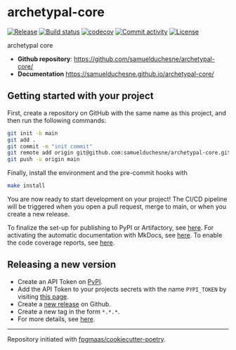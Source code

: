 # archetypal-core

[![Release](https://img.shields.io/github/v/release/samuelduchesne/archetypal-core)](https://img.shields.io/github/v/release/samuelduchesne/archetypal-core)
[![Build status](https://img.shields.io/github/actions/workflow/status/samuelduchesne/archetypal-core/main.yml?branch=main)](https://github.com/samuelduchesne/archetypal-core/actions/workflows/main.yml?query=branch%3Amain)
[![codecov](https://codecov.io/gh/samuelduchesne/archetypal-core/branch/main/graph/badge.svg)](https://codecov.io/gh/samuelduchesne/archetypal-core)
[![Commit activity](https://img.shields.io/github/commit-activity/m/samuelduchesne/archetypal-core)](https://img.shields.io/github/commit-activity/m/samuelduchesne/archetypal-core)
[![License](https://img.shields.io/github/license/samuelduchesne/archetypal-core)](https://img.shields.io/github/license/samuelduchesne/archetypal-core)

archetypal core

- **Github repository**: <https://github.com/samuelduchesne/archetypal-core/>
- **Documentation** <https://samuelduchesne.github.io/archetypal-core/>

## Getting started with your project

First, create a repository on GitHub with the same name as this project, and then run the following commands:

```bash
git init -b main
git add .
git commit -m "init commit"
git remote add origin git@github.com:samuelduchesne/archetypal-core.git
git push -u origin main
```

Finally, install the environment and the pre-commit hooks with

```bash
make install
```

You are now ready to start development on your project!
The CI/CD pipeline will be triggered when you open a pull request, merge to main, or when you create a new release.

To finalize the set-up for publishing to PyPI or Artifactory, see [here](https://fpgmaas.github.io/cookiecutter-poetry/features/publishing/#set-up-for-pypi).
For activating the automatic documentation with MkDocs, see [here](https://fpgmaas.github.io/cookiecutter-poetry/features/mkdocs/#enabling-the-documentation-on-github).
To enable the code coverage reports, see [here](https://fpgmaas.github.io/cookiecutter-poetry/features/codecov/).

## Releasing a new version

- Create an API Token on [PyPI](https://pypi.org/).
- Add the API Token to your projects secrets with the name `PYPI_TOKEN` by visiting [this page](https://github.com/samuelduchesne/archetypal-core/settings/secrets/actions/new).
- Create a [new release](https://github.com/samuelduchesne/archetypal-core/releases/new) on Github.
- Create a new tag in the form `*.*.*`.
- For more details, see [here](https://fpgmaas.github.io/cookiecutter-poetry/features/cicd/#how-to-trigger-a-release).

---

Repository initiated with [fpgmaas/cookiecutter-poetry](https://github.com/fpgmaas/cookiecutter-poetry).
